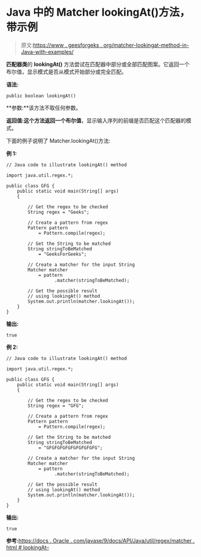 # Java 中的 Matcher lookingAt()方法，带示例

> 原文:[https://www . geesforgeks . org/matcher-lookingat-method-in-Java-with-examples/](https://www.geeksforgeeks.org/matcher-lookingat-method-in-java-with-examples/)

**匹配器类**的 **lookingAt()** 方法尝试在匹配器中部分或全部匹配图案。它返回一个布尔值，显示模式是否从模式开始部分或完全匹配。

**语法:**

```
public boolean lookingAt()

```

**参数:**该方法不取任何参数。

**返回值:**这个方法返回一个**布尔值**，显示输入序列的前缀是否匹配这个匹配器的模式。

下面的例子说明了 Matcher.lookingAt()方法:

**例 1:**

```
// Java code to illustrate lookingAt() method

import java.util.regex.*;

public class GFG {
    public static void main(String[] args)
    {

        // Get the regex to be checked
        String regex = "Geeks";

        // Create a pattern from regex
        Pattern pattern
            = Pattern.compile(regex);

        // Get the String to be matched
        String stringToBeMatched
            = "GeeksForGeeks";

        // Create a matcher for the input String
        Matcher matcher
            = pattern
                  .matcher(stringToBeMatched);

        // Get the possible result
        // using lookingAt() method
        System.out.println(matcher.lookingAt());
    }
}
```

**输出:**

```
true

```

**例 2:**

```
// Java code to illustrate lookingAt() method

import java.util.regex.*;

public class GFG {
    public static void main(String[] args)
    {

        // Get the regex to be checked
        String regex = "GFG";

        // Create a pattern from regex
        Pattern pattern
            = Pattern.compile(regex);

        // Get the String to be matched
        String stringToBeMatched
            = "GFGFGFGFGFGFGFGFGFG";

        // Create a matcher for the input String
        Matcher matcher
            = pattern
                  .matcher(stringToBeMatched);

        // Get the possible result
        // using lookingAt() method
        System.out.println(matcher.lookingAt());
    }
}
```

**输出:**

```
true

```

**参考:**[https://docs . Oracle . com/javase/9/docs/API/Java/util/regex/matcher . html # lookingAt–](https://docs.oracle.com/javase/9/docs/api/java/util/regex/Matcher.html#lookingAt--)